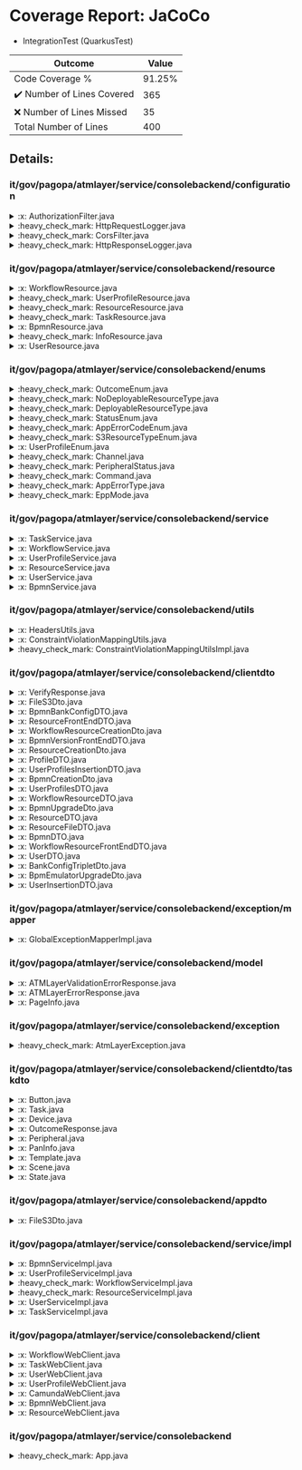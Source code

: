
# Coverage Report: JaCoCo

* IntegrationTest (QuarkusTest)
      
      
| Outcome                 | Value                                                               |
|-------------------------|---------------------------------------------------------------------|
| Code Coverage %         | 91.25%               |
| :heavy_check_mark: Number of Lines Covered | 365    |
| :x: Number of Lines Missed  | 35     |
| Total Number of Lines   | 400     |


## Details:

    
### it/gov/pagopa/atmlayer/service/consolebackend/configuration

<details>
    <summary>
:x: AuthorizationFilter.java
    </summary>

        
#### Lines Missed:
        
</details>

    

<details>
    <summary>
:heavy_check_mark: HttpRequestLogger.java
    </summary>

        
#### All Lines Covered!
        
- Line #13
```
        String uri = requestContext.getUriInfo().getAbsolutePath() != null ? Encode.forJava(requestContext.getUriInfo().getAbsolutePath().toString()) : null;
```
- Line #15
```
        String headers = requestContext.getHeaders() != null ? Encode.forJava(requestContext.getHeaders().toString()) : null;
```
</details>

    

<details>
    <summary>
:heavy_check_mark: CorsFilter.java
    </summary>

        
#### All Lines Covered!
        
</details>

    

<details>
    <summary>
:heavy_check_mark: HttpResponseLogger.java
    </summary>

        
#### All Lines Covered!
        
</details>

    
### it/gov/pagopa/atmlayer/service/consolebackend/resource

<details>
    <summary>
:x: WorkflowResource.java
    </summary>

        
#### Lines Missed:
        
</details>

    

<details>
    <summary>
:heavy_check_mark: UserProfileResource.java
    </summary>

        
#### All Lines Covered!
        
</details>

    

<details>
    <summary>
:heavy_check_mark: ResourceResource.java
    </summary>

        
#### All Lines Covered!
        
</details>

    

<details>
    <summary>
:heavy_check_mark: TaskResource.java
    </summary>

        
#### All Lines Covered!
        
</details>

    

<details>
    <summary>
:x: BpmnResource.java
    </summary>

        
#### Lines Missed:
        
</details>

    

<details>
    <summary>
:heavy_check_mark: InfoResource.java
    </summary>

        
#### All Lines Covered!
        
</details>

    

<details>
    <summary>
:x: UserResource.java
    </summary>

        
#### Lines Missed:
        
</details>

    
### it/gov/pagopa/atmlayer/service/consolebackend/enums

<details>
    <summary>
:heavy_check_mark: OutcomeEnum.java
    </summary>

        
#### All Lines Covered!
        
</details>

    

<details>
    <summary>
:heavy_check_mark: NoDeployableResourceType.java
    </summary>

        
#### All Lines Covered!
        
</details>

    

<details>
    <summary>
:heavy_check_mark: DeployableResourceType.java
    </summary>

        
#### All Lines Covered!
        
</details>

    

<details>
    <summary>
:heavy_check_mark: StatusEnum.java
    </summary>

        
#### All Lines Covered!
        
</details>

    

<details>
    <summary>
:heavy_check_mark: AppErrorCodeEnum.java
    </summary>

        
#### All Lines Covered!
        
</details>

    

<details>
    <summary>
:heavy_check_mark: S3ResourceTypeEnum.java
    </summary>

        
#### All Lines Covered!
        
</details>

    

<details>
    <summary>
:x: UserProfileEnum.java
    </summary>

        
#### Lines Missed:
        
</details>

    

<details>
    <summary>
:heavy_check_mark: Channel.java
    </summary>

        
#### All Lines Covered!
        
</details>

    

<details>
    <summary>
:heavy_check_mark: PeripheralStatus.java
    </summary>

        
#### All Lines Covered!
        
</details>

    

<details>
    <summary>
:heavy_check_mark: Command.java
    </summary>

        
#### All Lines Covered!
        
</details>

    

<details>
    <summary>
:heavy_check_mark: AppErrorType.java
    </summary>

        
#### All Lines Covered!
        
</details>

    

<details>
    <summary>
:heavy_check_mark: EppMode.java
    </summary>

        
#### All Lines Covered!
        
</details>

    
### it/gov/pagopa/atmlayer/service/consolebackend/service

<details>
    <summary>
:x: TaskService.java
    </summary>

        
</details>

    

<details>
    <summary>
:x: WorkflowService.java
    </summary>

        
</details>

    

<details>
    <summary>
:x: UserProfileService.java
    </summary>

        
</details>

    

<details>
    <summary>
:x: ResourceService.java
    </summary>

        
</details>

    

<details>
    <summary>
:x: UserService.java
    </summary>

        
</details>

    

<details>
    <summary>
:x: BpmnService.java
    </summary>

        
</details>

    
### it/gov/pagopa/atmlayer/service/consolebackend/utils

<details>
    <summary>
:x: HeadersUtils.java
    </summary>

        
#### Lines Missed:
        
- Line #46
```
        }catch (Exception exception){
```
</details>

    

<details>
    <summary>
:x: ConstraintViolationMappingUtils.java
    </summary>

        
</details>

    

<details>
    <summary>
:heavy_check_mark: ConstraintViolationMappingUtilsImpl.java
    </summary>

        
#### All Lines Covered!
        
</details>

    
### it/gov/pagopa/atmlayer/service/consolebackend/clientdto

<details>
    <summary>
:x: VerifyResponse.java
    </summary>

        
</details>

    

<details>
    <summary>
:x: FileS3Dto.java
    </summary>

        
</details>

    

<details>
    <summary>
:x: BpmnBankConfigDTO.java
    </summary>

        
</details>

    

<details>
    <summary>
:x: ResourceFrontEndDTO.java
    </summary>

        
</details>

    

<details>
    <summary>
:x: WorkflowResourceCreationDto.java
    </summary>

        
</details>

    

<details>
    <summary>
:x: BpmnVersionFrontEndDTO.java
    </summary>

        
</details>

    

<details>
    <summary>
:x: ResourceCreationDto.java
    </summary>

        
</details>

    

<details>
    <summary>
:x: ProfileDTO.java
    </summary>

        
</details>

    

<details>
    <summary>
:x: UserProfilesInsertionDTO.java
    </summary>

        
</details>

    

<details>
    <summary>
:x: BpmnCreationDto.java
    </summary>

        
</details>

    

<details>
    <summary>
:x: UserProfilesDTO.java
    </summary>

        
</details>

    

<details>
    <summary>
:x: WorkflowResourceDTO.java
    </summary>

        
</details>

    

<details>
    <summary>
:x: BpmnUpgradeDto.java
    </summary>

        
</details>

    

<details>
    <summary>
:x: ResourceDTO.java
    </summary>

        
</details>

    

<details>
    <summary>
:x: ResourceFileDTO.java
    </summary>

        
</details>

    

<details>
    <summary>
:x: BpmnDTO.java
    </summary>

        
</details>

    

<details>
    <summary>
:x: WorkflowResourceFrontEndDTO.java
    </summary>

        
</details>

    

<details>
    <summary>
:x: UserDTO.java
    </summary>

        
</details>

    

<details>
    <summary>
:x: BankConfigTripletDto.java
    </summary>

        
#### Lines Missed:
        
- Line #29
```
                bankConfigTripletDto.terminalId.equals(this.terminalId));
```
</details>

    

<details>
    <summary>
:x: BpmEmulatorUpgradeDto.java
    </summary>

        
</details>

    

<details>
    <summary>
:x: UserInsertionDTO.java
    </summary>

        
</details>

    
### it/gov/pagopa/atmlayer/service/consolebackend/exception/mapper

<details>
    <summary>
:x: GlobalExceptionMapperImpl.java
    </summary>

        
#### Lines Missed:
        
</details>

    
### it/gov/pagopa/atmlayer/service/consolebackend/model

<details>
    <summary>
:x: ATMLayerValidationErrorResponse.java
    </summary>

        
</details>

    

<details>
    <summary>
:x: ATMLayerErrorResponse.java
    </summary>

        
</details>

    

<details>
    <summary>
:x: PageInfo.java
    </summary>

        
</details>

    
### it/gov/pagopa/atmlayer/service/consolebackend/exception

<details>
    <summary>
:heavy_check_mark: AtmLayerException.java
    </summary>

        
#### All Lines Covered!
        
</details>

    
### it/gov/pagopa/atmlayer/service/consolebackend/clientdto/taskdto

<details>
    <summary>
:x: Button.java
    </summary>

        
#### Lines Missed:
        
</details>

    

<details>
    <summary>
:x: Task.java
    </summary>

        
</details>

    

<details>
    <summary>
:x: Device.java
    </summary>

        
</details>

    

<details>
    <summary>
:x: OutcomeResponse.java
    </summary>

        
</details>

    

<details>
    <summary>
:x: Peripheral.java
    </summary>

        
</details>

    

<details>
    <summary>
:x: PanInfo.java
    </summary>

        
</details>

    

<details>
    <summary>
:x: Template.java
    </summary>

        
</details>

    

<details>
    <summary>
:x: Scene.java
    </summary>

        
</details>

    

<details>
    <summary>
:x: State.java
    </summary>

        
</details>

    
### it/gov/pagopa/atmlayer/service/consolebackend/appdto

<details>
    <summary>
:x: FileS3Dto.java
    </summary>

        
</details>

    
### it/gov/pagopa/atmlayer/service/consolebackend/service/impl

<details>
    <summary>
:x: BpmnServiceImpl.java
    </summary>

        
#### Lines Missed:
        
</details>

    

<details>
    <summary>
:x: UserProfileServiceImpl.java
    </summary>

        
#### Lines Missed:
        
</details>

    

<details>
    <summary>
:heavy_check_mark: WorkflowServiceImpl.java
    </summary>

        
#### All Lines Covered!
        
</details>

    

<details>
    <summary>
:heavy_check_mark: ResourceServiceImpl.java
    </summary>

        
#### All Lines Covered!
        
</details>

    

<details>
    <summary>
:x: UserServiceImpl.java
    </summary>

        
#### Lines Missed:
        
- Line #55
```
                .transform(userProfile -> {
```
</details>

    

<details>
    <summary>
:x: TaskServiceImpl.java
    </summary>

        
#### Lines Missed:
        
</details>

    
### it/gov/pagopa/atmlayer/service/consolebackend/client

<details>
    <summary>
:x: WorkflowWebClient.java
    </summary>

        
</details>

    

<details>
    <summary>
:x: TaskWebClient.java
    </summary>

        
</details>

    

<details>
    <summary>
:x: UserWebClient.java
    </summary>

        
</details>

    

<details>
    <summary>
:x: UserProfileWebClient.java
    </summary>

        
</details>

    

<details>
    <summary>
:x: CamundaWebClient.java
    </summary>

        
</details>

    

<details>
    <summary>
:x: BpmnWebClient.java
    </summary>

        
</details>

    

<details>
    <summary>
:x: ResourceWebClient.java
    </summary>

        
</details>

    
### it/gov/pagopa/atmlayer/service/consolebackend

<details>
    <summary>
:heavy_check_mark: App.java
    </summary>

        
#### All Lines Covered!
        
</details>

    
